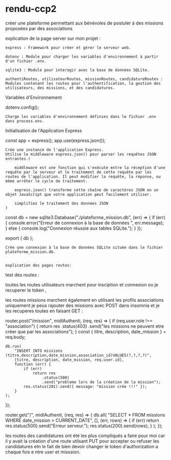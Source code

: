# rendu-ccp2

créer une plateforme permettant aux bénévoles de postuler à des missions proposées par des associations

explication de la page server sur mon projet :

    express : Framework pour créer et gérer le serveur web.

    dotenv : Module pour charger les variables d'environnement à partir d'un fichier .env.

    sqlite3 : Module pour interagir avec la base de données SQLite.

    authentiRoutes, utilisateurRoutes, missionRoutes, candidatureRoutes : Modules contenant les routes pour l'authentification, la gestion des utilisateurs, des missions, et des candidatures.

Variables d'Environnement

dotenv.config();

    Charge les variables d'environnement définies dans le fichier .env dans process.env.

Initialisation de l'Application Express

const app = express();
app.use(express.json());

    Crée une instance de l'application Express.
    Utilise le middleware express.json() pour parser les requêtes JSON entrantes.(

        middleware est une fonction qui s'exécute entre la réception d'une requête par le serveur et le traitement de cette requête par les routes de l'application. Il peut modifier la requête, la réponse, ou même arrêter le cycle de traitement.

        express.json() transforme cette chaîne de caractères JSON en un objet JavaScript que votre application peut facilement utiliser.

        simplifiez le traitement des données JSON
    )

const db = new sqlite3.Database("./plateforme_mission.db", (err) => {
if (err) {
console.error("Erreur de connexion à la base de données ", err.message);
} else {
console.log("Connexion réussie aux tables SQLite.");
}
});

export { db };

    Crée une connexion à la base de données SQLite située dans le fichier plateforme_mission.db.


    explication des pages routes:

test des routes :

toutes les routes utilisateurs marchent pour insciption et connexion ou je recuperer le token ,

les routes missions marchent également en utilisant les profils associations uniquement je peux rajouter des missions avec POST dans insomnia et je les recuperes toutes en faisant GET :

router.post("/mission", midlAuthenti, (req, res) => {
if (req.user.role !== "association") {
return res
.status(403)
.send("les missions ne peuvent etre créer que par les associations");
}
const { titre, description, date_mission } = req.body;

    db.run(
    	"INSERT INTO missions (titre,description,date_mission,association_id)VALUES(?,?,?,?)",
    	[titre, description, date_mission, req.user.id],
    	function (err) {
    		if (err)
    			return res
    				.status(500)
    				.send("probleme lors de la création de la mission");
    		res.status(201).send({ message: "mission crée !!!" });
    	}
    );

});

router.get("/", midlAuthenti, (req, res) => {
db.all(
"SELECT \* FROM missions WHERE date_mission > CURRENT_DATE",
[],
(err, rows) => {
if (err) return res.status(500).send("Erreur serveur.");
res.status(200).send(rows);
}
);
});

les routes des candidatures ont été les plus compliqués a faire pour moi car il y avait la création d'une route utilsant PUT pour accepter ou refuser les candidatures etn le fait de bien devoir changer le token d'authorization a chaque fois e ntre user et misssion.
